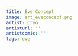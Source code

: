 ```yaml
---
title: Eve Concept
image: art_eveconcept.png
artist: Cryo
artisturl: ''
artistcomic: ''
tags: eve

---
```

